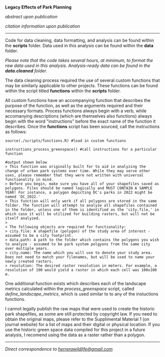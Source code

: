 **Legacy Effects of Park Planning**

*abstract upon publication*

*citation information upon publication*

--- 
Code for data cleaning, data formatting, and analysis can be found within the **scripts** folder.
Data used in this analysis can be found within the **data** folder.

*Please note that the code takes several hours, at minimum, to format the raw data used in this analysis. Analysis-ready data can be found in the **data.cleaned** folder.*


The data cleaning process required the use of several custom functions that may be similarly applicable to other projects. These functions can be found within the script titled **functions** within the **scripts** folder.

All custom functions have an accompanying function that describes the purpose of the function, as well as the arguments required and their necessary formats. Process functions always begin with a verb, while accomanying descriptions (which are themselves also functions) always begin with the word "instructions" before the exact name of the function it describes. Once the **functions** script has been sourced, call the instructions as follows:


```
source(./scripts/functions.R) #load in custom functions

instructions_process_greenspace() #call instructions for a particular function

#output shown below
> This function was originally built for to aid in analyzing the change of urban park systems over time. While they may serve other uses, please remember that they were not written with universal functionality in mind.
> Before you begin, make sure you have all of your shapefiles saved as polygons. Files should be named logically and MUST CONTAIN A SAMPLE YEAR! For instance, a polygon depicting DC's parks in 2022 might be named 'DC_2022.'
> This function will only work if all polygons are stored in the same folder. The function will attempt to analyze all shapefiles contained in the folder, unless one of them is identified as the 'city.file,' in which case it will be utilized for building rasters, but will not be itself analyzed.
>
> The following objects are required for functionality:
> city.file: A shapefile (polygon) of the study area of interest - assumed to be a city footprint.
> data.path: A path to the folder which contains the polygons you wish to analyze - assumed to be park system polgyons from the same city over multiple years.
> city.name: The name which you will use to denote your study area. Does not need to match your filenames, but will be used to name your newly created rasters.
> resolution: The desired raster resolution in meters. For example, a resolution of 100 would yield a raster in which each cell was 100x100 m.
```

One additional function exists which describes each of the landscape metrics calculated within the *process_greenspace* script, called *define_landscape_metrics*, which is used similar to to any of the instuctions functions.


I cannot legally publish the raw maps that were used to create the historic park shapefiles, as some are still protected by copyright law. If you need to obtain the original maps, please refer to the Supplimental Material 1 (on journal website) for a list of maps and their digital or physical location. If you use the historic green space data compiled for this project in a future analysis, I recomend using the data as a raster rather than a polygon.

---
*Direct correspondence to herrerawildlife@gmail.com*
